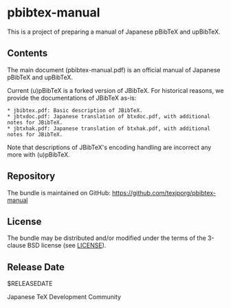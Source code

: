 # pbibtex-manual

This is a project of preparing a manual of Japanese pBibTeX and upBibTeX.

## Contents

The main document (pbibtex-manual.pdf) is an official manual of
Japanese pBibTeX and upBibTeX.

Current (u)pBibTeX is a forked version of JBibTeX.  For historical
reasons, we provide the documentations of JBibTeX as-is:

    * jbibtex.pdf: Basic description of JBibTeX.
    * jbtxdoc.pdf: Japanese translation of btxdoc.pdf, with additional notes for JBibTeX.
    * jbtxhak.pdf: Japanese translation of btxhak.pdf, with additional notes for JBibTeX.

Note that descriptions of JBibTeX's encoding handling are
incorrect any more with (u)pBibTeX.

## Repository

The bundle is maintained on GitHub:
https://github.com/texjporg/pbibtex-manual

## License

The bundle may be distributed and/or modified under the terms of
the 3-clause BSD license (see [LICENSE](./LICENSE)).

## Release Date

$RELEASEDATE

Japanese TeX Development Community
